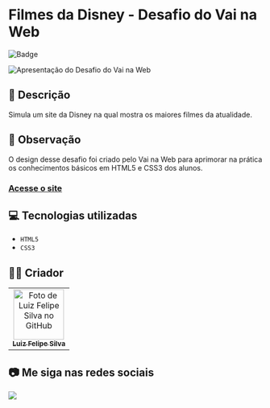 # Filmes da Disney - Desafio do Vai na Web

![Badge](http://img.shields.io/static/v1?label=STATUS&message=CONCLUIDO&color=GREEN&style=for-the-badge)

<img src="https://github.com/luizfelipe9627/desafio-disney-vnw/blob/main/src/assets/apresentacao.gif" alt="Apresentação do Desafio do Vai na Web">

## 📄 Descrição

Simula um site da Disney na qual mostra os maiores filmes da atualidade.

## 📑 Observação

O design desse desafio foi criado pelo Vai na Web para aprimorar na prática os conhecimentos básicos em HTML5 e CSS3 dos alunos.

### <a href="https://luizfelipe9627-desafio-disney-vnw.netlify.app/">Acesse o site</a>

## 💻 Tecnologias utilizadas

- `HTML5`
- `CSS3`

## 🧑‍💻 Criador

<table>
  <tr>
    <td align="center">
      <a href="https://github.com/luizfelipe9627">
        <img src="https://github.com/luizfelipe9627.png" width="100px;" alt="Foto de Luiz Felipe Silva no GitHub"/><br>
        <sub>
          <b>Luiz Felipe Silva</b>
        </sub>
      </a>
    </td>
  </tr>
</table>

## 📷 Me siga nas redes sociais<br>

<p align="left">
  <a href="https://www.linkedin.com/in/luizfelipe9627/" target="_blank"><img src="https://img.shields.io/badge/-LinkedIn-%230077B5?style=for-the-badge&logo=linkedin&logoColor=white"></a>
</p>
